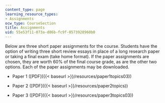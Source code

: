 ```yaml
---
content_type: page
learning_resource_types:
- Assignments
ocw_type: CourseSection
title: Assignments
uid: 55e53f11-073a-d86b-fc9f-0573928960b0
---
```


Below are three short paper assignments for the course. Students have the option of writing three short review essays in place of a long research paper or taking a final exam (take home format). If the paper assignments are chosen, they are worth 60% of the final course grade, as are the other two options. Each of the paper assignments may be downloaded.

*   Paper 1 ([PDF]({{< baseurl >}}/resources/paper1topics03))
*   Paper 2 ([PDF]({{< baseurl >}}/resources/paper2topics))
    
*   Paper 3 ([PDF]({{< baseurl >}}/resources/paper3topics03))